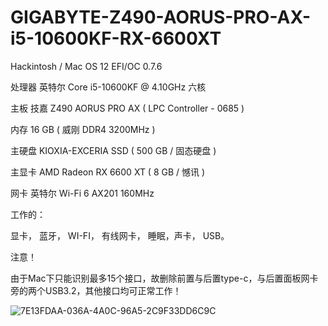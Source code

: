 # GIGABYTE-Z490-AORUS-PRO-AX-i5-10600KF-RX-6600XT
Hackintosh / Mac OS 12 EFI/OC 0.7.6

处理器 英特尔 Core i5-10600KF @ 4.10GHz 六核

主板 技嘉 Z490 AORUS PRO AX ( LPC Controller - 0685 )

内存 16 GB ( 威刚 DDR4 3200MHz )

主硬盘 KIOXIA-EXCERIA SSD ( 500 GB / 固态硬盘 )

主显卡 AMD Radeon RX 6600 XT ( 8 GB / 憾讯 )

网卡 英特尔 Wi-Fi 6 AX201 160MHz

工作的：

显卡， 蓝牙， WI-FI， 有线网卡， 睡眠，声卡， USB。

注意！

由于Mac下只能识别最多15个接口，故删除前置与后置type-c，与后置面板网卡旁的两个USB3.2，其他接口均可正常工作！

![7E13FDAA-036A-4A0C-96A5-2C9F33DD6C9C](https://user-images.githubusercontent.com/63736726/147197812-392fb5b3-4dbb-41f5-ba7c-9f8ba7e6eb4c.png)
